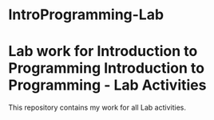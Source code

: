 # IntroProgramming-Lab
Lab work for Introduction to Programming
Introduction to Programming - Lab Activities 
=============================================

This repository contains my work for all Lab activities.
